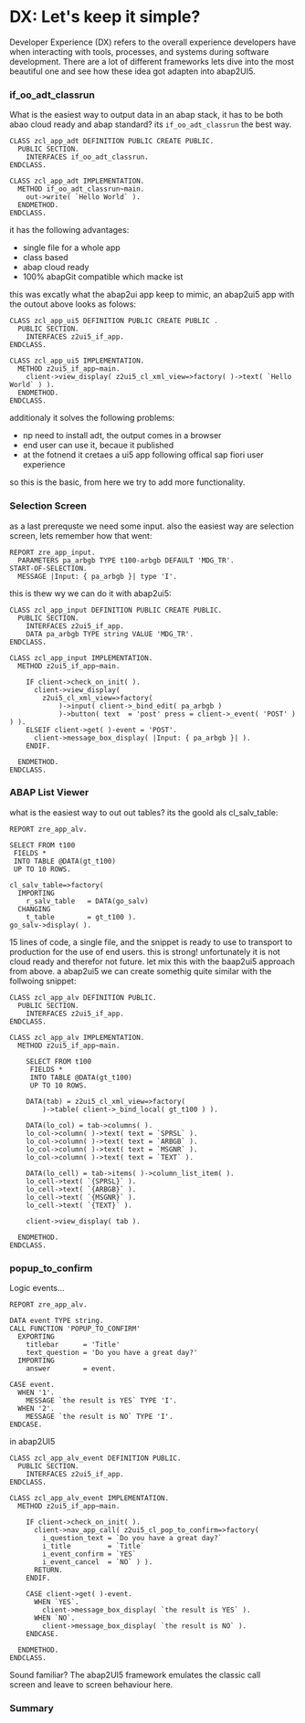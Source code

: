 # DX: Let's keep it simple?

Developer Experience (DX) refers to the overall experience developers have when interacting with tools, processes, and systems during software development. There are a lot of different frameworks lets dive into the most beautiful one and see how these idea got adapten into abap2UI5.

### if_oo_adt_classrun

What is the easiest way to output data in an abap stack, it has to be both abao cloud ready and abap standard? its `if_oo_adt_classrun` the best way.

```abap
CLASS zcl_app_adt DEFINITION PUBLIC CREATE PUBLIC.
  PUBLIC SECTION.
    INTERFACES if_oo_adt_classrun.
ENDCLASS.

CLASS zcl_app_adt IMPLEMENTATION.
  METHOD if_oo_adt_classrun~main.
    out->write( `Hello World` ).
  ENDMETHOD.
ENDCLASS.
```
it has the following advantages:
* single file for a whole app
* class based
* abap cloud ready
* 100% abapGit compatible which macke ist

this was excatly what the abap2ui app keep to mimic, an abap2ui5 app with the outout above looks as folows:

```abap
CLASS zcl_app_ui5 DEFINITION PUBLIC CREATE PUBLIC .
  PUBLIC SECTION.
    INTERFACES z2ui5_if_app.
ENDCLASS.

CLASS zcl_app_ui5 IMPLEMENTATION.
  METHOD z2ui5_if_app~main.
    client->view_display( z2ui5_cl_xml_view=>factory( )->text( `Hello World` ) ).
  ENDMETHOD.
ENDCLASS.
```
additionaly it solves the following problems:
* np need to install adt, the output comes in a browser
* end user can use it, becaue it published
* at the fotnend it cretaes a ui5 app following offical sap fiori user experience

so this is the basic, from here we try to add more functionality.


### Selection Screen
as a last prerequste we need some input. also the easiest way are selection screen, lets remember how that went:
```abap
REPORT zre_app_input.
  PARAMETERS pa_arbgb TYPE t100-arbgb DEFAULT 'MDG_TR'.
START-OF-SELECTION.
  MESSAGE |Input: { pa_arbgb }| type 'I'.
```
this is thew wy we can do it with abap2ui5:
```abap
CLASS zcl_app_input DEFINITION PUBLIC CREATE PUBLIC.
  PUBLIC SECTION.
    INTERFACES z2ui5_if_app.
    DATA pa_arbgb TYPE string VALUE 'MDG_TR'.
ENDCLASS.

CLASS zcl_app_input IMPLEMENTATION.
  METHOD z2ui5_if_app~main.

    IF client->check_on_init( ).
      client->view_display(
        z2ui5_cl_xml_view=>factory(
            )->input( client->_bind_edit( pa_arbgb )
            )->button( text  = 'post' press = client->_event( 'POST' ) ) ).
    ELSEIF client->get( )-event = 'POST'.
      client->message_box_display( |Input: { pa_arbgb }| ).
    ENDIF.

  ENDMETHOD.
ENDCLASS.
```

### ABAP List Viewer

what is the easiest way to out out tables? its the goold als cl_salv_table:
```abap
REPORT zre_app_alv.

SELECT FROM t100
 FIELDS *
 INTO TABLE @DATA(gt_t100)
 UP TO 10 ROWS.

cl_salv_table=>factory(
  IMPORTING
    r_salv_table   = DATA(go_salv)
  CHANGING
    t_table        = gt_t100 ).
go_salv->display( ).
```
15 lines of code, a single file, and the snippet is ready to use to transport to production for the use of end users. this is strong! unfortunately it is not cloud ready and therefor not future. let mix this with the baap2ui5 approach from above. a abap2ui5 we can create somethig quite similar with the follwoing snippet:
```abap
CLASS zcl_app_alv DEFINITION PUBLIC.
  PUBLIC SECTION.
    INTERFACES z2ui5_if_app.
ENDCLASS.

CLASS zcl_app_alv IMPLEMENTATION.
  METHOD z2ui5_if_app~main.

    SELECT FROM t100
     FIELDS *
     INTO TABLE @DATA(gt_t100)
     UP TO 10 ROWS.

    DATA(tab) = z2ui5_cl_xml_view=>factory(
        )->table( client->_bind_local( gt_t100 ) ).

    DATA(lo_col) = tab->columns( ).
    lo_col->column( )->text( text = `SPRSL` ).
    lo_col->column( )->text( text = `ARBGB` ).
    lo_col->column( )->text( text = `MSGNR` ).
    lo_col->column( )->text( text = `TEXT` ).

    DATA(lo_cell) = tab->items( )->column_list_item( ).
    lo_cell->text( `{SPRSL}` ).
    lo_cell->text( `{ARBGB}` ).
    lo_cell->text( `{MSGNR}` ).
    lo_cell->text( `{TEXT}` ).

    client->view_display( tab ).

  ENDMETHOD.
ENDCLASS.
```

### popup_to_confirm
Logic events...
```abap
REPORT zre_app_alv.

DATA event TYPE string.
CALL FUNCTION 'POPUP_TO_CONFIRM'
  EXPORTING
    titlebar      = 'Title'
    text_question = 'Do you have a great day?'
  IMPORTING
    answer        = event.

CASE event.
  WHEN '1'.
    MESSAGE `the result is YES` TYPE 'I'.
  WHEN '2'.
    MESSAGE `the result is NO` TYPE 'I'.
ENDCASE.
```
in abap2UI5
```abap
CLASS zcl_app_alv_event DEFINITION PUBLIC.
  PUBLIC SECTION.
    INTERFACES z2ui5_if_app.
ENDCLASS.

CLASS zcl_app_alv_event IMPLEMENTATION.
  METHOD z2ui5_if_app~main.

    IF client->check_on_init( ).
      client->nav_app_call( z2ui5_cl_pop_to_confirm=>factory(
        i_question_text = `Do you have a great day?`
        i_title         = `Title`
        i_event_confirm = `YES`
        i_event_cancel  = `NO` ) ).
      RETURN.
    ENDIF.

    CASE client->get( )-event.
      WHEN `YES`.
        client->message_box_display( `the result is YES` ).
      WHEN `NO`.
        client->message_box_display( `the result is NO` ).
    ENDCASE.

  ENDMETHOD.
ENDCLASS.
```
Sound familiar? The abap2UI5 framework emulates the classic call screen and leave to screen behaviour here.

### Summary
